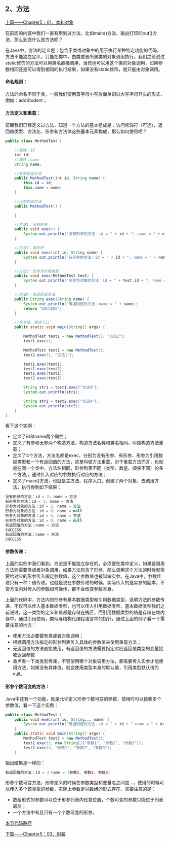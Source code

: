 ## 2、方法

[上篇——Chapter5：01、类和对象](01、类和对象.md)

在前面的内容中我们一直有用到过方法，比如main()方法、输出打印的out()方法，那么到底什么是方法呢？

在Java中，方法的定义是：包含于类或对象中的用于执行某种特定功能的代码，方法不能独立定义，只能在类中，由类或者所属类的对象调用执行。我们之前说过static修饰的方法可以用类名直接调用，当然也可以用这个类的对象调用，如果参数相同还是可以得到相同的执行结果，如果没有static修饰，就只能由对象调用。

#### 命名规则：

方法的命名不同于类，一般我们使用首字母小写后面单词以大写字母开头的形式，例如：addStudent；

#### 方法定义和重载：

前面我们已经定义过方法，知道一个方法的基本组成是：访问修饰符（可选）、返回值类型、方法名、形参和方法体这些基本元素构成，那么如何使用呢？

```java
public class MethodTest {

    //属性：id
    int id;
    //属性：name
    String name;

    //有参构造方法
    public MethodTest(int id, String name) {
        this.id = id;
        this.name = name;
    }

    //无参构造方法
    public MethodTest() {

    }

    //方法1：没有形参
    public void exec() {
        System.out.println("没有形参的方法：id = " + id + "; name = " + name);
    }

    //方法2：有形参
    public void exec(int id, String name) {
        System.out.println("有形参的方法：id = " + id + "; name = " + name);
    }

    //方法3：形参为引用类型
    public void exec(MethodTest test) {
        System.out.println("形参为对象的方法：id = " + test.id + "; name = " + test.name);
    }

    //方法4：有返回值方法
    public String exec(String name) {
        System.out.println("有返回值的方法：name = " + name);
        return "SUCCESS";
    }

    //主方法，程序入口
    public static void main(String[] args) {

        MethodTest test1 = new MethodTest(2, "方法2");
        test1.exec();

        MethodTest test2 = new MethodTest();
        test2.exec(1, "方法1");

        test1.exec(test1);
        test1.exec(test2);
        test2.exec(test1);
        test2.exec(test2);

        String str1 = test1.exec("方法4");
        System.out.println(str1);

        String str2 = test2.exec("方法4");
        System.out.println(str2);
    }
}
```

看下这个实例：

- 定义了id和name两个属性；
- 定义了有参和无参两个构造方法，构造方法名称和类名相同，叫做构造方法重载；
- 定义了4个方法，方法名都是exec，分别为没有形参、有形参、形参为引用数据类型和一个有返回值的方法，这里叫做方法重载，对于重载方法而言，也就是在同一个类中，方法名相同，形参列表不同（类型、数量、顺序不同）的多个方法,，通过传入对应的参数执行对应的方法；
- 定义了main()方法，也就是主方法、程序入口，创建了两个对象，去调用方法，执行得到如下结果：

```java
没有形参的方法：id = 2; name = 方法
有形参的方法：id = 1; name = 方法
形参为对象的方法：id = 2; name = 方法
形参为对象的方法：id = 0; name = null
形参为对象的方法：id = 2; name = 方法
形参为对象的方法：id = 0; name = null
有返回值的方法：name = 方法
SUCCESS
有返回值的方法：name = 方法
SUCCESS
```

#### 参数传递：

上面的实例中我们看到，方法是不能独立存在的，必须要在类中定义，如果要调用方法则需要类或者对象调用，如果方法包含了形参，那么调用这个方法的时候就需要给对应的形参传入指定参数值，这个参数值也被叫做实参。在Java中，参数传递只有一种：值传递。也就是说在参数传递的时候，实际传入的是实参的副本，不管方法内对传入的参数如何操作，都不会改变参数本身。

上面的代码中，方法内的形参有基本数据类型和引用数据类型，说明方法的参数传递，不仅可以传入基本数据类型，也可以传入引用数据类型，基本数据类型我们之前说过，这一类型的定义和值都是存储在栈区，而引用数据类型的值是存储在堆内存中，通过引用使用，类似与结构化编程语言中的指针，通过上面的例子看一下需要注意的地方：

- 使用方法必要要有类或者对象调用；
- 根据调用方法指定的形参列表传入具体的参数值来使用重载方法；
- 无返回值的方法直接使用，有返回值的方法需要指定对应返回值类型的变量接收返回参数
- 重点看一下类类型传递，不管使用哪个对象调用方法，都需要传入实参才能使用方法，如果没有具体值，就会使用类型本身的默认值，引用类型默认值为null。


#### 形参个数可变的方法：

Java中还有一个功能，就是允许定义形参个数可变的参数，使用时可以接收多个参数值，看一下这个实例：

```java
public class MethodTest {    
    public void exec(int id, String... name) {
        System.out.println("有返回值的方法：id = " + id + " name = " + Arrays.toString(name));
    }
    public static void main(String[] args) {
    	MethodTest test2 = new MethodTest();
      	test2.exec(3, new String[]{"参数1", "参数2", "参数3"});
      	test2.exec(3, "参数1", "参数2", "参数3");
    }
```

输出结果是一样的：

```java
有返回值的方法：id = 3 name = [参数1, 参数2, 参数3]
```

 形参个数可变方法，形参定义的时候在参数类型和变量名之间加...，使用的时候可以传入多个该类型的参数，实际上参数是以数组的形式存在，需要注意的是：

- 数组形式的参数可以位于形参列表内任意位置，个数可变的参数只能位于列表最后；
- 一个方法中有且只有一个个数可变的形参。

[本节代码路径](https://github.com/wmhou/java_blog/tree/master/JavaSE/JavaCode/src/com/wmhou/chapter5)

[下篇——Chapter5：03、封装](03、封装.md) 